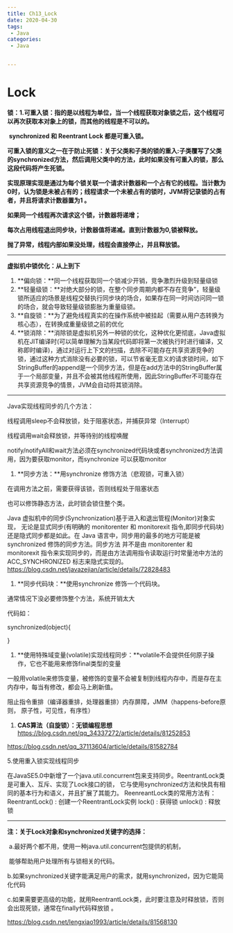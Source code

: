 ```yaml
---
title: Ch13_Lock
date: 2020-04-30
tags:
 - Java
categories:
 - Java


---
```


# Lock

**锁：1.可重入锁：指的是以线程为单位，当一个线程获取对象锁之后，这个线程可以再次获取本对象上的锁，而其他的线程是不可以的。**

​    **synchronized 和  Reentrant Lock 都是可重入锁。**

**可重入锁的意义之一在于防止死锁：关于父类和子类的锁的重入:子类覆写了父类的synchronized方法，然后调用父类中的方法，此时如果没有可重入的锁，那么这段代码将产生死锁。**

**实现原理实现是通过为每个锁关联一个请求计数器和一个占有它的线程。当计数为0时，认为锁是未被占有的；线程请求一个未被占有的锁时，JVM将记录锁的占有者，并且将请求计数器置为1 。**

**如果同一个线程再次请求这个锁，计数器将递增；**

**每次占用线程退出同步块，计数器值将递减。直到计数器为0,锁被释放。**

**抛了异常，线程内部如果没处理，线程会直接停止，并且释放锁。**



---

**虚拟机中锁优化：从上到下**

1. **偏向锁：**同一个线程获取同一个锁减少开销，竞争激烈升级到轻量级锁
2. **轻量级锁：**对绝大部分的锁，在整个同步周期内都不存在竞争”，轻量级锁所适应的场景是线程交替执行同步块的场合，如果存在同一时间访问同一锁的场合，就会导致轻量级锁膨胀为重量级锁。
3. **自旋锁：**为了避免线程真实的在操作系统中被挂起（需要从用户态转换为核心态），在转换成重量级锁之前的优化
4. **锁消除：**消除锁是虚拟机另外一种锁的优化，这种优化更彻底，Java虚拟机在JIT编译时(可以简单理解为当某段代码即将第一次被执行时进行编译，又称即时编译)，通过对运行上下文的扫描，去除不可能存在共享资源竞争的锁，通过这种方式消除没有必要的锁，可以节省毫无意义的请求锁时间，如下StringBuffer的append是一个同步方法，但是在add方法中的StringBuffer属于一个局部变量，并且不会被其他线程所使用，因此StringBuffer不可能存在共享资源竞争的情景，JVM会自动将其锁消除。





---

Java实现线程同步的几个方法：

线程调用sleep不会释放锁，处于阻塞状态，并捕获异常（Interrupt）

线程调用wait会释放锁，并等待别的线程唤醒

notify/notifyAll和wait方法必须在synchronized代码块或者synchronized方法调用，因为要获取monitor，而synchronize 可以获取monitor

1. **同步方法：**用synchronize 修饰方法（悲观锁，可重入锁）

在调用方法之前，需要获得该锁，否则线程处于阻塞状态

也可以修饰静态方法，此时锁会锁住整个类。

Java 虚拟机中的同步(Synchronization)基于进入和退出管程(Monitor)对象实现， 无论是显式同步(有明确的 monitorenter 和 monitorexit 指令,即同步代码块)还是隐式同步都是如此。在 Java 语言中，同步用的最多的地方可能是被 synchronized 修饰的同步方法。同步方法 并不是由 monitorenter 和 monitorexit 指令来实现同步的，而是由方法调用指令读取运行时常量池中方法的 ACC_SYNCHRONIZED 标志来隐式实现的。https://blog.csdn.net/javazejian/article/details/72828483

1. **同步代码块：**使用synchronize 修饰一个代码块。

通常情况下没必要修饰整个方法，系统开销太大

代码如： 

  synchronized(object){ 

  }

1. **使用特殊域变量(volatile)实现线程同步：**volatile不会提供任何原子操作，它也不能用来修饰final类型的变量 

一般用volatile来修饰变量，被修饰的变量不会被复制到线程内存中，而是存在主内存中，每当有修改，都会马上刷新值。

阻止指令重排（编译器重排，处理器重排）内存屏障，JMM（happens-before原则， 原子性，可见性，有序性）

1. **CAS算法（自旋锁）：无锁编程思想** https://blog.csdn.net/qq_34337272/article/details/81252853

https://blog.csdn.net/qq_37113604/article/details/81582784

5.使用重入锁实现线程同步

在JavaSE5.0中新增了一个java.util.concurrent包来支持同步。ReentrantLock类是可重入、互斥、实现了Lock接口的锁， 它与使用synchronized方法和快具有相同的基本行为和语义，并且扩展了其能力。   ReenreantLock类的常用方法有：     ReentrantLock() : 创建一个ReentrantLock实例      lock() : 获得锁      unlock() : 释放锁 

 

---

**注：关于Lock对象和synchronized关键字的选择：** 

​    a.最好两个都不用，使用一种java.util.concurrent包提供的机制， 

​      能够帮助用户处理所有与锁相关的代码。 

​    b.如果synchronized关键字能满足用户的需求，就用synchronized，因为它能简化代码 

​    c.如果需要更高级的功能，就用ReentrantLock类，此时要注意及时释放锁，否则会出现死锁，通常在finally代码释放锁 。





https://blog.csdn.net/lengxiao1993/article/details/81568130